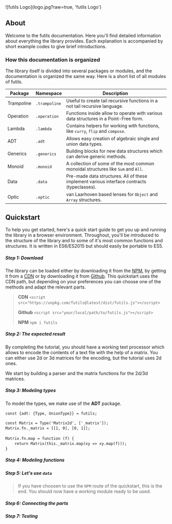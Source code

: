 <div class="readme_logo">![futils Logo](logo.jpg?raw=true, 'futils Logo')</div>

## About
Welcome to the futils documentation. Here you'll find detailed information about everything the library provides. Each explanation is accompanied by short example codes to give brief introductions.

### How this documentation is organized
The library itself is divided into several packages or modules, and the documentation is organized the same way. Here is a short list of all modules of futils.

| Package    | Namespace     | Description                                                                                    |
|------------|---------------|------------------------------------------------------------------------------------------------|
| Trampoline | `.trampoline` | Useful to create tail recursive functions in a not tail recursive language.                    |
| Operation  | `.operation`  | Functions inside allow to operate with various data structures in a Point-Free form.           |
| Lambda     | `.lambda`     | Contains helpers for working with functions, like `curry`, `flip` and `compose`.               |
| ADT        | `.adt`        | Allows easy creation of algebraic single and union data types.                                 |
| Generics   | `.generics`   | Building blocks for new data structures which can derive generic methods.                      |
| Monoid     | `.monoid`     | A collection of some of the most common monoidal structures like `Sum` and `All`.              |
| Data       | `.data`       | Pre-made data structures. All of these implement various interface contracts (typeclasses).    |
| Optic      | `.optic`      | van Laarhoven based lenses for `Object` and `Array` structures.                                |

## Quickstart
To help you get started, here's a quick start guide to get you up and running the library in a browser environment. Throughout, you'll be introduced to the structure of the library and to some of it's most common functions and structures. It is written in ES6/ES2015 but should easily be portable to ES5.

##### Step 1: Download
The library can be loaded either by downloading it from the [NPM](https://www.npmjs.com/package/futils), by getting it from a [CDN]() or by downloading it from [Github](). This quickstart uses the CDN path, but depending on your preferences you can choose one of the methods and adapt the relevant parts.

> **CDN** `<script src="https://unpkg.com/futils@latest/dist/futils.js"></script>`
>
> **Github** `<script src="your/local/path/to/futils.js"></script>`
>
> **NPM** `npm i futils`


##### Step 2: The expected result
By completing the tutorial, you should have a working text processor which allows to encode the contents of a text file with the help of a matrix. You can either use 2d or 3d matrices for the encoding, but the tutorial uses 2d ones.

We start by building a parser and the matrix functions for the 2d/3d matrices.


##### Step 3: Modeling types
To model the types, we make use of the **ADT** package.
```
const {adt: {Type, UnionType}} = futils;
```


```
const Matrix = Type('Matrix2d', ['_matrix']);
Matrix.fn._matrix = [[1, 0], [0, 1]];

Matrix.fn.map = function (f) {
    return Matrix(this._matrix.map(xy => xy.map(f)));
}
```




##### Step 4: Modeling functions


##### Step 5: Let's use `data`


> If you have choosen to use the `NPM` route of the quickstart, this is the end. You should now have a working module ready
> to be used. 

##### Step 6: Connecting the parts


##### Step 7: Testing